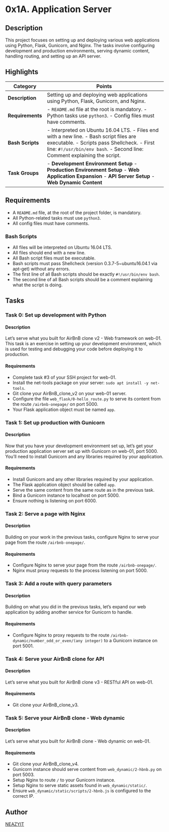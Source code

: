 # 0x1A. Application Server

## Description

This project focuses on setting up and deploying various web applications using Python, Flask, Gunicorn, and Nginx. The tasks involve configuring development and production environments, serving dynamic content, handling routing, and setting up an API server.

## Highlights

| Category             | Points |
|----------------------|--------|
| **Description**      | Setting up and deploying web applications using Python, Flask, Gunicorn, and Nginx. |
| **Requirements**     | - `README.md` file at the root is mandatory. - Python tasks use `python3`. - Config files must have comments. |
| **Bash Scripts**     | - Interpreted on Ubuntu 16.04 LTS. - Files end with a new line. - Bash script files are executable. - Scripts pass Shellcheck. - First line: `#!/usr/bin/env bash`. - Second line: Comment explaining the script. |
| **Task Groups**      | - **Development Environment Setup** - **Production Environment Setup** - **Web Application Expansion** - **API Server Setup** - **Web Dynamic Content** |


## Requirements

- A `README.md` file, at the root of the project folder, is mandatory.
- All Python-related tasks must use `python3`.
- All config files must have comments.

### Bash Scripts

- All files will be interpreted on Ubuntu 16.04 LTS.
- All files should end with a new line.
- All Bash script files must be executable.
- Bash scripts must pass Shellcheck (version 0.3.7-5~ubuntu16.04.1 via apt-get) without any errors.
- The first line of all Bash scripts should be exactly `#!/usr/bin/env bash`.
- The second line of all Bash scripts should be a comment explaining what the script is doing.

## Tasks

### Task 0: Set up development with Python

#### Description

Let’s serve what you built for AirBnB clone v2 - Web framework on web-01. This task is an exercise in setting up your development environment, which is used for testing and debugging your code before deploying it to production.

#### Requirements

- Complete task #3 of your SSH project for web-01.
- Install the net-tools package on your server: `sudo apt install -y net-tools`.
- Git clone your AirBnB_clone_v2 on your web-01 server.
- Configure the file `web_flask/0-hello_route.py` to serve its content from the route `/airbnb-onepage/` on port 5000.
- Your Flask application object must be named `app`.

### Task 1: Set up production with Gunicorn

#### Description

Now that you have your development environment set up, let’s get your production application server set up with Gunicorn on web-01, port 5000. You’ll need to install Gunicorn and any libraries required by your application.

#### Requirements

- Install Gunicorn and any other libraries required by your application.
- The Flask application object should be called `app`.
- Serve the same content from the same route as in the previous task.
- Bind a Gunicorn instance to localhost on port 5000.
- Ensure nothing is listening on port 6000.

### Task 2: Serve a page with Nginx

#### Description

Building on your work in the previous tasks, configure Nginx to serve your page from the route `/airbnb-onepage/`.

#### Requirements

- Configure Nginx to serve your page from the route `/airbnb-onepage/`.
- Nginx must proxy requests to the process listening on port 5000.

### Task 3: Add a route with query parameters

#### Description

Building on what you did in the previous tasks, let’s expand our web application by adding another service for Gunicorn to handle.

#### Requirements

- Configure Nginx to proxy requests to the route `/airbnb-dynamic/number_odd_or_even/(any integer)` to a Gunicorn instance on port 5001.

### Task 4: Serve your AirBnB clone for API

#### Description

Let’s serve what you built for AirBnB clone v3 - RESTful API on web-01.

#### Requirements

- Git clone your AirBnB_clone_v3.

### Task 5: Serve your AirBnB clone - Web dynamic

#### Description

Let’s serve what you built for AirBnB clone - Web dynamic on web-01.

#### Requirements

- Git clone your AirBnB_clone_v4.
- Gunicorn instance should serve content from `web_dynamic/2-hbnb.py` on port 5003.
- Setup Nginx to route `/` to your Gunicorn instance.
- Setup Nginx to serve static assets found in `web_dynamic/static/`.
- Ensure `web_dynamic/static/scripts/2-hbnb.js` is configured to the correct IP.

## Author

[NEAZYIT](https://github.com/NEAZYIT)
